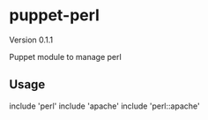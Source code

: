 puppet-perl
===========

Version 0.1.1

Puppet module to manage perl

Usage
-----

  include 'perl'
  include 'apache'
  include 'perl::apache'
